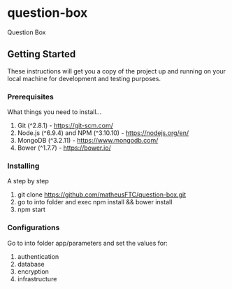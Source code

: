 # question-box
Question Box

## Getting Started

These instructions will get you a copy of the project up and running on your local machine for development and testing purposes.

### Prerequisites

What things you need to install...

1. Git (^2.8.1) - https://git-scm.com/
2. Node.js (^6.9.4) and NPM (^3.10.10) - https://nodejs.org/en/
3. MongoDB (^3.2.11) - https://www.mongodb.com/
4. Bower (^1.7.7) - https://bower.io/

### Installing

A step by step

1. git clone https://github.com/matheusFTC/question-box.git
2. go to into folder and exec npm install && bower install
3. npm start

### Configurations

Go to into folder app/parameters and set the values for:

1. authentication
2. database
3. encryption
4. infrastructure